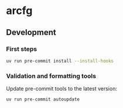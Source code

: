 # arcfg

## Development

### First steps

```sh
uv run pre-commit install --install-hooks
```

### Validation and formatting tools

Update pre-commit tools to the latest version:

```sh
uv run pre-commit autoupdate
```
